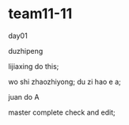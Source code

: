 # team11-11
day01


duzhipeng

lijiaxing do this;



wo shi zhaozhiyong;
du zi hao e a;

juan do A

master complete check and edit;



